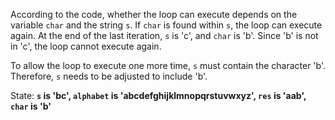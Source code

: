 According to the code, whether the loop can execute depends on the variable `char` and the string `s`. If `char` is found within `s`, the loop can execute again. At the end of the last iteration, `s` is 'c', and `char` is 'b'. Since 'b' is not in 'c', the loop cannot execute again. 

To allow the loop to execute one more time, `s` must contain the character 'b'. Therefore, `s` needs to be adjusted to include 'b'. 

State: **`s` is 'bc', `alphabet` is 'abcdefghijklmnopqrstuvwxyz', `res` is 'aab', `char` is 'b'**